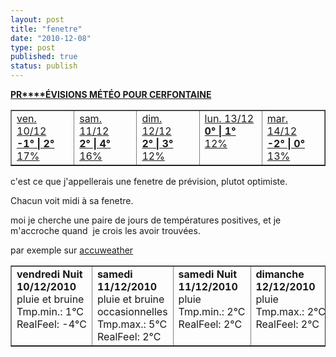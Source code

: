 ```yaml
---
layout: post
title: "fenetre"
date: "2010-12-08"
type: post
published: true
status: publish
---
```


[**PR****ÉVISIONS MÉTÉO POUR CERFONTAINE**](http://www.7sur7.be/7s7/fr/weather/forecast/1534/705630312/La-meteo-a-Cerfontaine/2009/07/04.dhtml)

<table border="1" cellspacing="0" cellpadding="0"><tbody><tr><td width="133" valign="top"><a href="http://www.7sur7.be/7s7/fr/weather/forecast/1534/705630312/La-meteo-a-Cerfontaine/2010/12/10.dhtml">ven. 10/12</a><div></div><a href="http://www.7sur7.be/7s7/fr/weather/forecast/1534/705630312/La-meteo-a-Cerfontaine/2010/12/10.dhtml"></a><div></div><strong><a href="http://www.7sur7.be/7s7/fr/weather/forecast/1534/705630312/La-meteo-a-Cerfontaine/2010/12/10.dhtml">-1°&nbsp;|&nbsp;2°</a></strong><div></div><a href="http://www.7sur7.be/7s7/fr/weather/forecast/1534/705630312/La-meteo-a-Cerfontaine/2010/12/10.dhtml">17%</a></td><td width="133" valign="top"><a href="http://www.7sur7.be/7s7/fr/weather/forecast/1534/705630312/La-meteo-a-Cerfontaine/2010/12/11.dhtml">sam. 11/12</a><div></div><a href="http://www.7sur7.be/7s7/fr/weather/forecast/1534/705630312/La-meteo-a-Cerfontaine/2010/12/11.dhtml"></a><div></div><strong><a href="http://www.7sur7.be/7s7/fr/weather/forecast/1534/705630312/La-meteo-a-Cerfontaine/2010/12/11.dhtml">2°&nbsp;|&nbsp;4°</a></strong><div></div><a href="http://www.7sur7.be/7s7/fr/weather/forecast/1534/705630312/La-meteo-a-Cerfontaine/2010/12/11.dhtml">16%</a></td><td width="133" valign="top"><a href="http://www.7sur7.be/7s7/fr/weather/forecast/1534/705630312/La-meteo-a-Cerfontaine/2010/12/12.dhtml">dim. 12/12</a><div></div><a href="http://www.7sur7.be/7s7/fr/weather/forecast/1534/705630312/La-meteo-a-Cerfontaine/2010/12/12.dhtml"></a><div></div><strong><a href="http://www.7sur7.be/7s7/fr/weather/forecast/1534/705630312/La-meteo-a-Cerfontaine/2010/12/12.dhtml">2°&nbsp;|&nbsp;3°</a></strong><div></div><a href="http://www.7sur7.be/7s7/fr/weather/forecast/1534/705630312/La-meteo-a-Cerfontaine/2010/12/12.dhtml">12%</a></td><td width="133" valign="top"><a href="http://www.7sur7.be/7s7/fr/weather/forecast/1534/705630312/La-meteo-a-Cerfontaine/2010/12/13.dhtml">lun. 13/12</a><div></div><a href="http://www.7sur7.be/7s7/fr/weather/forecast/1534/705630312/La-meteo-a-Cerfontaine/2010/12/13.dhtml"></a><div></div><strong><a href="http://www.7sur7.be/7s7/fr/weather/forecast/1534/705630312/La-meteo-a-Cerfontaine/2010/12/13.dhtml">0°&nbsp;|&nbsp;1°</a></strong><div></div><a href="http://www.7sur7.be/7s7/fr/weather/forecast/1534/705630312/La-meteo-a-Cerfontaine/2010/12/13.dhtml">12%</a></td><td width="133" valign="top"><a href="http://www.7sur7.be/7s7/fr/weather/forecast/1534/705630312/La-meteo-a-Cerfontaine/2010/12/14.dhtml">mar. 14/12</a><div></div><a href="http://www.7sur7.be/7s7/fr/weather/forecast/1534/705630312/La-meteo-a-Cerfontaine/2010/12/14.dhtml"></a><div></div><strong><a href="http://www.7sur7.be/7s7/fr/weather/forecast/1534/705630312/La-meteo-a-Cerfontaine/2010/12/14.dhtml">-2°&nbsp;|&nbsp;0°</a></strong><div></div><a href="http://www.7sur7.be/7s7/fr/weather/forecast/1534/705630312/La-meteo-a-Cerfontaine/2010/12/14.dhtml">13%</a></td></tr></tbody></table>

c'est ce que j'appellerais une fenetre de prévision, plutot optimiste.

Chacun voit midi à sa fenetre.

moi je cherche une paire de jours de températures positives, et je m'accroche quand  je crois les avoir trouvées.

par exemple sur [accuweather](http://www.accuweather.com/forecast.aspx?partner=accuweather&metric=1&loc=EUR|BE|BE008|CERFONTAINE&week=15)

<table border="1" cellspacing="0" cellpadding="0"><tbody><tr><td width="132" valign="top"><strong>vendredi Nuit 10/12/2010</strong><div></div>pluie et bruine<div></div>Tmp.min.:&nbsp;1°C<div></div>RealFeel:&nbsp;-4°C</td><td width="132" valign="top"><strong>samedi 11/12/2010</strong><div></div>pluie et bruine occasionnelles<div></div>Tmp.max.:&nbsp;5°C<div></div>RealFeel:&nbsp;2°C</td><td width="132" valign="top"><strong>samedi Nuit 11/12/2010</strong><div></div>pluie<div></div>Tmp.min.:&nbsp;2°C<div></div>RealFeel:&nbsp;2°C</td><td width="131" valign="top"><strong>dimanche 12/12/2010</strong><div></div>pluie<div></div>Tmp.max.:&nbsp;2°C<div></div>RealFeel:&nbsp;2°C</td><td width="131" valign="top"><strong>dimanche Nuit 12/12/2010</strong><div></div>nuages bas<div></div>Tmp.min.:&nbsp;-1°C<div></div>RealFeel:&nbsp;0°C</td></tr></tbody></table>
